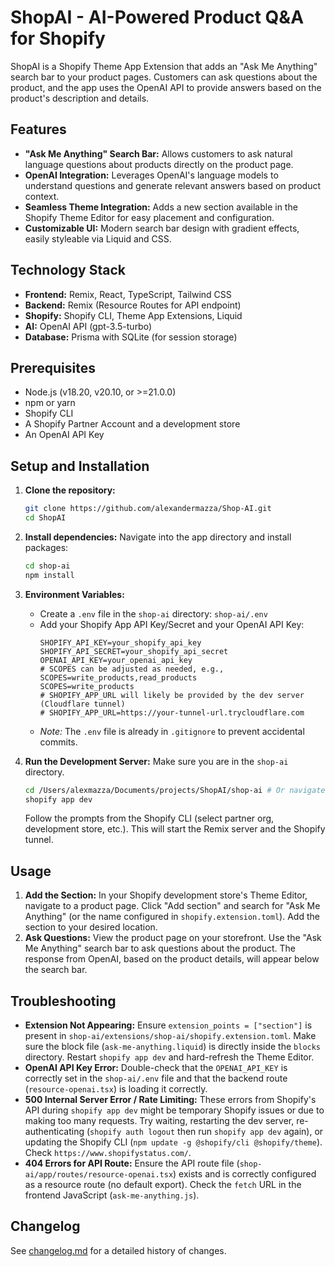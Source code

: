 # ShopAI - AI-Powered Product Q&A for Shopify

ShopAI is a Shopify Theme App Extension that adds an "Ask Me Anything" search bar to your product pages. Customers can ask questions about the product, and the app uses the OpenAI API to provide answers based on the product's description and details.

## Features

*   **"Ask Me Anything" Search Bar:** Allows customers to ask natural language questions about products directly on the product page.
*   **OpenAI Integration:** Leverages OpenAI's language models to understand questions and generate relevant answers based on product context.
*   **Seamless Theme Integration:** Adds a new section available in the Shopify Theme Editor for easy placement and configuration.
*   **Customizable UI:** Modern search bar design with gradient effects, easily styleable via Liquid and CSS.

## Technology Stack

*   **Frontend:** Remix, React, TypeScript, Tailwind CSS
*   **Backend:** Remix (Resource Routes for API endpoint)
*   **Shopify:** Shopify CLI, Theme App Extensions, Liquid
*   **AI:** OpenAI API (gpt-3.5-turbo)
*   **Database:** Prisma with SQLite (for session storage)

## Prerequisites

*   Node.js (v18.20, v20.10, or >=21.0.0)
*   npm or yarn
*   Shopify CLI
*   A Shopify Partner Account and a development store
*   An OpenAI API Key

## Setup and Installation

1.  **Clone the repository:**
    ```bash
    git clone https://github.com/alexandermazza/Shop-AI.git
    cd ShopAI
    ```

2.  **Install dependencies:**
    Navigate into the app directory and install packages:
    ```bash
    cd shop-ai
    npm install
    ```

3.  **Environment Variables:**
    *   Create a `.env` file in the `shop-ai` directory: `shop-ai/.env`
    *   Add your Shopify App API Key/Secret and your OpenAI API Key:
        ```dotenv
        SHOPIFY_API_KEY=your_shopify_api_key
        SHOPIFY_API_SECRET=your_shopify_api_secret
        OPENAI_API_KEY=your_openai_api_key
        # SCOPES can be adjusted as needed, e.g., SCOPES=write_products,read_products
        SCOPES=write_products
        # SHOPIFY_APP_URL will likely be provided by the dev server (Cloudflare tunnel)
        # SHOPIFY_APP_URL=https://your-tunnel-url.trycloudflare.com
        ```
    *   *Note:* The `.env` file is already in `.gitignore` to prevent accidental commits.

4.  **Run the Development Server:**
    Make sure you are in the `shop-ai` directory.
    ```bash
    cd /Users/alexmazza/Documents/projects/ShopAI/shop-ai # Or navigate if not already there
    shopify app dev
    ```
    Follow the prompts from the Shopify CLI (select partner org, development store, etc.). This will start the Remix server and the Shopify tunnel.

## Usage

1.  **Add the Section:** In your Shopify development store's Theme Editor, navigate to a product page. Click "Add section" and search for "Ask Me Anything" (or the name configured in `shopify.extension.toml`). Add the section to your desired location.
2.  **Ask Questions:** View the product page on your storefront. Use the "Ask Me Anything" search bar to ask questions about the product. The response from OpenAI, based on the product details, will appear below the search bar.

## Troubleshooting

*   **Extension Not Appearing:** Ensure `extension_points = ["section"]` is present in `shop-ai/extensions/shop-ai/shopify.extension.toml`. Make sure the block file (`ask-me-anything.liquid`) is directly inside the `blocks` directory. Restart `shopify app dev` and hard-refresh the Theme Editor.
*   **OpenAI API Key Error:** Double-check that the `OPENAI_API_KEY` is correctly set in the `shop-ai/.env` file and that the backend route (`resource-openai.tsx`) is loading it correctly.
*   **500 Internal Server Error / Rate Limiting:** These errors from Shopify's API during `shopify app dev` might be temporary Shopify issues or due to making too many requests. Try waiting, restarting the dev server, re-authenticating (`shopify auth logout` then run `shopify app dev` again), or updating the Shopify CLI (`npm update -g @shopify/cli @shopify/theme`). Check `https://www.shopifystatus.com/`.
*   **404 Errors for API Route:** Ensure the API route file (`shop-ai/app/routes/resource-openai.tsx`) exists and is correctly configured as a resource route (no default export). Check the `fetch` URL in the frontend JavaScript (`ask-me-anything.js`).

## Changelog

See [changelog.md](changelog.md) for a detailed history of changes. 